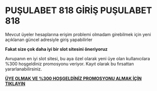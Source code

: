 # PUŞULABET 818 GİRİŞ PUŞULABET 818

Mevcut üyeler hesaplarına erişim problemi olmadam girebilmek için yeni açıklanan güncel adresiyle giriş yapabilirler

**Fakat size çok daha iyi bir slot sitesini öneriyoruz**

Avrupanın en iyi slot sitesi, bu aya özel olarak yeni üye olan kullanıcılara %300 hoşgeldiniz promosyonu veriyor. Kayıt olarak bu fırsattan yararlanabilirsiniz.

[**ÜYE OLMAK VE %300 HOŞGELDİNİZ PROMOSYONU ALMAK İÇİN TIKLAYIN**](https://cutt.ly/rexiQs3D)
